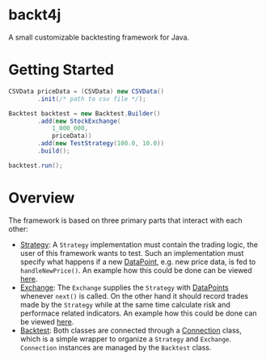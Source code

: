 # backt4j

A small customizable backtesting framework for Java.

# Getting Started

```java
CSVData priceData = (CSVData) new CSVData()
        .init(/* path to csv file */);

Backtest backtest = new Backtest.Builder()
        .add(new StockExchange(
            1_000_000, 
            priceData))
        .add(new TestStrategy(100.0, 10.0))
        .build();

backtest.run();
```

# Overview

The framework is based on three primary parts that interact with each other:
- [Strategy](src/main/java/com/backt4j/strategy/Strategy.java): A `Strategy` implementation must contain the trading logic, the user of this framework wants to test. Such an implementation must specify what happens if a new [DataPoint](src/main/java/com/backt4j/data/DataPoint.java), e.g. new price data, is fed to `handleNewPrice()`. An example how this could be done can be viewed [here](src/main/java/com/backt4j/strategy/TestStrategy.java).
- [Exchange](src/main/java/com/backt4j/core/Exchange.java): The `Exchange` supplies the `Strategy` with [DataPoints](src/main/java/com/backt4j/data/DataPoint.java) whenever `next()` is called. On the other hand it should record trades made by the `Strategy` while at the same time calculate risk and performace related indicators. An example how this could be done can be viewed [here](src/main/java/com/backt4j/core/StockExchange.java).
- [Backtest](src/main/java/com/backt4j/core/Backtest.java): Both classes are connected through a [Connection](src/main/java/com/backt4j/core/Connection.java) class, which is a simple wrapper to organize a `Strategy` and `Exchange`. `Connection` instances are managed by the `Backtest` class.